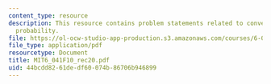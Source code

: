 ```yaml
---
content_type: resource
description: This resource contains problem statements related to convergence and
  probability.
file: https://ol-ocw-studio-app-production.s3.amazonaws.com/courses/6-041-probabilistic-systems-analysis-and-applied-probability-fall-2010/44bcdd8261dedf60074b86706b946899_MIT6_041F10_rec20.pdf
file_type: application/pdf
resourcetype: Document
title: MIT6_041F10_rec20.pdf
uid: 44bcdd82-61de-df60-074b-86706b946899
---
```

